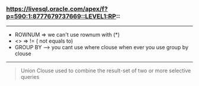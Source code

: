 ### https://livesql.oracle.com/apex/f?p=590:1:8777679737669::LEVEL1:RP::
***
- ROWNUM => we can't use rownum with (*)
- <> => != ( not equals to)
- GROUP BY --> you cant use where clouse when ever you use group by clouse

---

> Union Clouse used to combine the result-set of two or more selective queries
